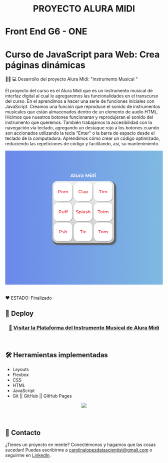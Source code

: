 <h1 align="center"> PROYECTO ALURA MIDI </h1>

# Front End G6 - ONE 
# Curso de JavaScript para Web: Crea páginas dinámicas 


👩‍💻 💻 Desarrollo del proyecto Alura Midi: "Instrumento Musical "   

El proyecto del curso es el Alura Midi que es un instrumento musical de interfaz 
digital al cual le agregaremos las funcionalidades en el transcurso del curso.
En el aprendimos a hacer una serie de funciones iniciales con JavaScript.
Creamos una función que reproduce el sonido de instrumentos musicales que están 
almacenados dentro de un elemento de audio HTML.
Hicimos que nuestros botones funcionaran y reprodujeran el sonido del instrumento que queremos.
También trabajamos la accesibilidad con la navegación vía teclado, agregando un destaque rojo 
a los botones cuando son accionados utilizando la tecla "Enter" o la barra de espacio desde 
el teclado de la computadora. 
Aprendimos cómo crear un código optimizado, reduciendo las repeticiones de código y 
facilitando, así, su mantenimiento.


<p align="center" >
     <img width="1000" heigth="800" src="images/AluraMidi.png">
</p>

<br />
  ❤️ ESTADO: Finalizado
<br />

## 🔎 Deploy
<div align="center">
  <h3>
    <a href="https://bety2022.github.io/AluraMidi/" >
      🔗 Visitar la Plataforma del Instrumento Musical de Alura Midi
    </a>
</div>
<br />

## 🛠️ Herramientas implementadas 
  - Layouts
  - Flexbox
  - CSS
  - HTML
  - JavaScript
  - Git || GitHub || GitHub Pages


<div align="center">
    <a href="https://skillicons.dev">
      <img src="https://skillicons.dev/icons?i=flexbox,layouts,css,html,js,git,github,figma" />
    </a>
</div>
<br />

<br />

## 📧 Contacto
¿Tienes un proyecto en mente? Conectémonos y hagamos que las cosas sucedan! Puedes escribirme a carolinalopezdatascientist@gmail.com o seguirme en [LinkedIn](https://www.linkedin.com/in/carolina-lopez-430208106/).
<br /><br />
